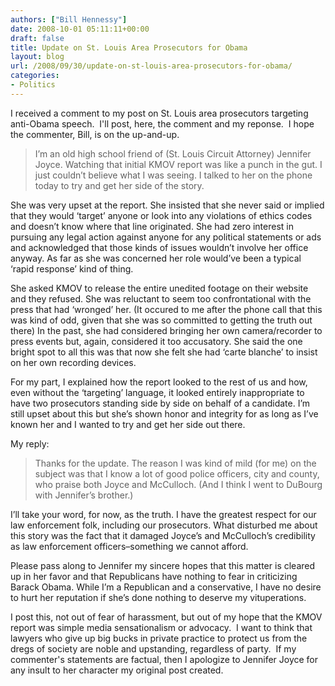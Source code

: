 ```yaml
---
authors: ["Bill Hennessy"]
date: 2008-10-01 05:11:11+00:00
draft: false
title: Update on St. Louis Area Prosecutors for Obama
layout: blog
url: /2008/09/30/update-on-st-louis-area-prosecutors-for-obama/
categories:
- Politics
---
```


I received a comment to my post on St. Louis area prosecutors targeting anti-Obama speech.  I'll post, here, the comment and my reponse.  I hope the commenter, Bill, is on the up-and-up.  


> I’m an old high school friend of (St. Louis Circuit Attorney) Jennifer Joyce. Watching that initial KMOV report was like a punch in the gut. I just couldn’t believe what I was seeing. I talked to her on the phone today to try and get her side of the story.

She was very upset at the report. She insisted that she never said or implied that they would ‘target’ anyone or look into any violations of ethics codes and doesn’t know where that line originated. She had zero interest in pursuing any legal action against anyone for any political statements or ads and acknowledged that those kinds of issues wouldn’t involve her office anyway. As far as she was concerned her role would’ve been a typical ‘rapid response’ kind of thing.

She asked KMOV to release the entire unedited footage on their website and they refused. She was reluctant to seem too confrontational with the press that had ‘wronged’ her. (It occured to me after the phone call that this was kind of odd, given that she was so committed to getting the truth out there) In the past, she had considered bringing her own camera/recorder to press events but, again, considered it too accusatory. She said the one bright spot to all this was that now she felt she had ‘carte blanche’ to insist on her own recording devices.

For my part, I explained how the report looked to the rest of us and how, even without the ‘targeting’ language, it looked entirely inappropriate to have two prosecutors standing side by side on behalf of a candidate. I’m still upset about this but she’s shown honor and integrity for as long as I’ve known her and I wanted to try and get her side out there.


My reply:


> Thanks for the update. The reason I was kind of mild (for me) on the subject was that I know a lot of good police officers, city and county, who praise both Joyce and McCulloch. (And I think I went to DuBourg with Jennifer’s brother.)

I’ll take your word, for now, as the truth. I have the greatest respect for our law enforcement folk, including our prosecutors. What disturbed me about this story was the fact that it damaged Joyce’s and McCulloch’s credibility as law enforcement officers–something we cannot afford.

Please pass along to Jennifer my sincere hopes that this matter is cleared up in her favor and that Republicans have nothing to fear in criticizing Barack Obama. While I’m a Republican and a conservative, I have no desire to hurt her reputation if she’s done nothing to deserve my vituperations.


I post this, not out of fear of harassment, but out of my hope that the KMOV report was simple media sensationalism or advocacy.  I want to think that lawyers who give up big bucks in private practice to protect us from the dregs of society are noble and upstanding, regardless of party.  If my commenter's statements are factual, then I apologize to Jennifer Joyce for any insult to her character my original post created.

